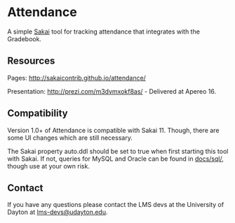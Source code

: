# Attendance
A simple [Sakai](https://github.com/sakaiproject/sakai) tool for tracking attendance that integrates with the Gradebook.

## Resources
Pages: http://sakaicontrib.github.io/attendance/

Presentation:
http://prezi.com/m3dvmxokf8as/ - Delivered at Apereo 16.

## Compatibility
Version 1.0+ of Attendance is compatible with Sakai 11. Though, there are some UI changes which are still necessary. 

The Sakai property auto.ddl should be set to true when first starting this tool with Sakai.
If not, queries for MySQL and Oracle can be found in [docs/sql/](docs/sql/), though use at your own risk.

## Contact
If you have any questions please contact the LMS devs at the University of Dayton at lms-devs@udayton.edu.
